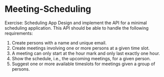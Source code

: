 # Meeting-Scheduling

Exercise: Scheduling App
Design and implement the API for a minimal scheduling application. This API should
be able to handle the following requirements:
1) Create persons with a name and unique email.
2) Create meetings involving one or more persons at a given time slot.
3) A meeting can only start at the hour mark and only last exactly one hour.
4) Show the schedule, i.e., the upcoming meetings, for a given person.
5) Suggest one or more available timeslots for meetings given a group of persons.
